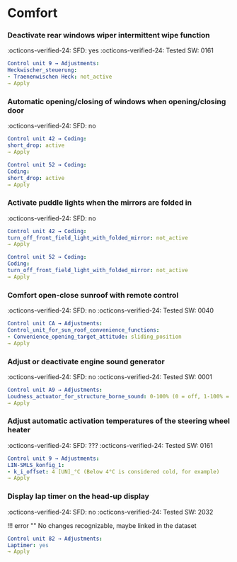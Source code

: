 # Comfort

### Deactivate rear windows wiper intermittent wipe function
:octicons-verified-24: SFD: yes :octicons-verified-24: Tested SW: 0161

``` yaml 
Control unit 9 → Adjustments:
Heckwischer_steuerung:
- Traenenwischen Heck: not_active
→ Apply
```

### Automatic opening/closing of windows when opening/closing door

:octicons-verified-24: SFD: no

``` yaml title="Tested SW: 0330-0350"
Control unit 42 → Coding:
short_drop: active
→ Apply
```

``` yaml title="Tested SW: 0330-0350"
Control unit 52 → Coding:
Coding:
short_drop: active
→ Apply
```

### Activate puddle lights when the mirrors are folded in

:octicons-verified-24: SFD: no

``` yaml title="Tested SW: 0330"
Control unit 42 → Coding:
turn_off_front_field_light_with_folded_mirror: not_active
→ Apply
```

``` yaml title="Tested SW: 0330"
Control unit 52 → Coding:
Coding:
turn_off_front_field_light_with_folded_mirror: not_active
→ Apply
```

### Comfort open-close sunroof with remote control

:octicons-verified-24: SFD: no :octicons-verified-24: Tested SW: 0040

``` yaml 
Control unit CA → Adjustments:
Control_unit_for_sun_roof_convenience_functions:
- Convenience_opening_target_attitude: sliding_position
→ Apply
```

### Adjust or deactivate engine sound generator

:octicons-verified-24: SFD: no :octicons-verified-24: Tested SW: 0001

``` yaml 
Control unit A9 → Adjustments:
Loudness_actuator_for_structure_borne_sound: 0-100% (0 = off, 1-100% = volume)
→ Apply
```

### Adjust automatic activation temperatures of the steering wheel heater

:octicons-verified-24: SFD: ??? :octicons-verified-24: Tested SW: 0161

``` yaml 
Control unit 9 → Adjustments:
LIN-SMLS_konfig_1:
- k_i_offset: 4 [UN]_°C (Below 4°C is considered cold, for example)
→ Apply
```

### Display lap timer on the head-up display

:octicons-verified-24: SFD: no :octicons-verified-24: Tested SW: 2032

!!! error ""
    No changes recognizable, maybe linked in the dataset

``` yaml 
Control unit 82 → Adjustments:
Laptimer: yes
→ Apply
```